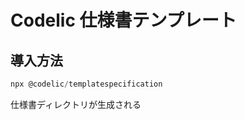 # Codelic 仕様書テンプレート

## 導入方法

```powershell
npx @codelic/templatespecification
```

仕様書ディレクトリが生成される

